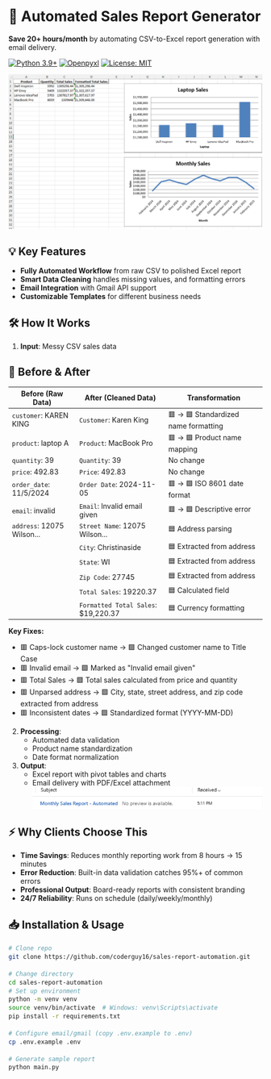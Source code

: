 # 🚀 Automated Sales Report Generator

**Save 20+ hours/month** by automating CSV-to-Excel report generation with email delivery.

[![Python 3.9+](https://img.shields.io/badge/Python-3.9%2B-blue)](https://python.org)
[![Openpyxl](https://img.shields.io/badge/Powered%20By-Openpyxl%2C%20Pandas-orange)](https://pandas.pydata.org)
[![License: MIT](https://img.shields.io/badge/License-MIT-green)](LICENSE)

![Sample Report Screenshot](docs/sample_report.png)

## 💡 Key Features
- **Fully Automated Workflow** from raw CSV to polished Excel report
- **Smart Data Cleaning** handles missing values, and formatting errors
- **Email Integration** with Gmail API support
- **Customizable Templates** for different business needs

## 🛠️ How It Works
1. **Input**: Messy CSV sales data  

## 🎯 Before & After

| **Before (Raw Data)**       | **After (Cleaned Data)**     | **Transformation**          |
|-----------------------------|-----------------------------|-----------------------------|
| `customer`: KAREN KING      | `Customer`: Karen King      | 🟥 → 🟩 Standardized name formatting |
| `product`: laptop A         | `Product`: MacBook Pro      | 🟥 → 🟩 Product name mapping |
| `quantity`: 39              | `Quantity`: 39              | No change |
| `price`: 492.83             | `Price`: 492.83             | No change |
| `order_date`: 11/5/2024    | `Order Date`: 2024-11-05    | 🟥 → 🟩 ISO 8601 date format |
| `email`: invalid            | `Email`: Invalid email given| 🟥 → 🟩 Descriptive error |
| `address`: 12075 Wilson... | `Street Name`: 12075 Wilson... | 🟦 Address parsing |
|                             | `City`: Christinaside       | 🟦 Extracted from address |
|                             | `State`: WI                 | 🟦 Extracted from address |
|                             | `Zip Code`: 27745           | 🟦 Extracted from address |
|                             | `Total Sales`: 19220.37     | 🟦 Calculated field |
|                             | `Formatted Total Sales`: $19,220.37 | 🟦 Currency formatting |

**Key Fixes:**
- 🟥 Caps-lock customer name → 🟩 Changed customer name to Title Case
- 🟥 Invalid email → 🟩 Marked as "Invalid email given"
- 🟥 Total Sales  → 🟩 Total sales calculated from price and quantity
- 🟥 Unparsed address  → 🟩 City, state, street address, and zip code extracted from address
- 🟥 Inconsistent dates → 🟩 Standardized format (YYYY-MM-DD)
2. **Processing**:
   - Automated data validation
   - Product name standardization
   - Date format normalization
3. **Output**:
   - Excel report with pivot tables and charts
   - Email delivery with PDF/Excel attachment  
   ![Email Example](docs/email_notification.png)

## ⚡️ Why Clients Choose This
- **Time Savings**: Reduces monthly reporting work from 8 hours → 15 minutes
- **Error Reduction**: Built-in data validation catches 95%+ of common errors
- **Professional Output**: Board-ready reports with consistent branding
- **24/7 Reliability**: Runs on schedule (daily/weekly/monthly)

## 📥 Installation & Usage
```bash
# Clone repo
git clone https://github.com/coderguy16/sales-report-automation.git

# Change directory
cd sales-report-automation
# Set up environment
python -m venv venv
source venv/bin/activate  # Windows: venv\Scripts\activate
pip install -r requirements.txt

# Configure email/gmail (copy .env.example to .env)
cp .env.example .env

# Generate sample report
python main.py
